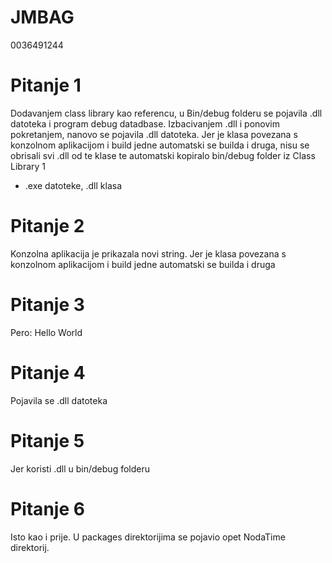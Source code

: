 # JMBAG
 0036491244
 
# Pitanje 1
Dodavanjem class library kao referencu, u Bin/debug folderu se pojavila .dll datoteka i program debug datadbase.
Izbacivanjem .dll i ponovim pokretanjem, nanovo se pojavila .dll datoteka.
Jer je klasa povezana s konzolnom aplikacijom i build jedne automatski se builda i druga, nisu se obrisali svi  .dll od te klase te automatski kopiralo bin/debug folder iz Class Library 1
- .exe datoteke, .dll klasa

# Pitanje 2
Konzolna aplikacija je prikazala novi string.
Jer je klasa povezana s konzolnom aplikacijom i build jedne automatski se builda i druga

# Pitanje 3
Pero: Hello World

# Pitanje 4
Pojavila se .dll datoteka

# Pitanje 5
Jer koristi .dll u bin/debug folderu

# Pitanje 6
Isto kao i prije. U packages direktorijima se pojavio opet NodaTime direktorij.
 
